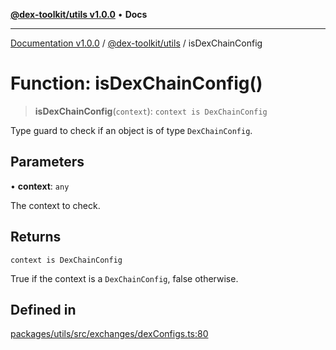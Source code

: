 [**@dex-toolkit/utils v1.0.0**](../README.md) • **Docs**

***

[Documentation v1.0.0](../../../packages.md) / [@dex-toolkit/utils](../README.md) / isDexChainConfig

# Function: isDexChainConfig()

> **isDexChainConfig**(`context`): `context is DexChainConfig`

Type guard to check if an object is of type `DexChainConfig`.

## Parameters

• **context**: `any`

The context to check.

## Returns

`context is DexChainConfig`

True if the context is a `DexChainConfig`, false otherwise.

## Defined in

[packages/utils/src/exchanges/dexConfigs.ts:80](https://github.com/niZmosis/dex-toolkit/blob/3d8b41b44787b30fbea5de3ab4737662ffb61bc8/packages/utils/src/exchanges/dexConfigs.ts#L80)
